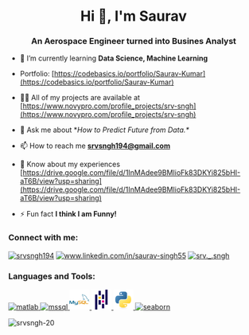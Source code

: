 <h1 align="center">Hi 👋, I'm Saurav</h1>
<h3 align="center">An Aerospace Engineer turned into Busines Analyst</h3>

- 🌱 I’m currently learning **Data Science, Machine Learning**
- Portfolio: [https://codebasics.io/portfolio/Saurav-Kumar](https://codebasics.io/portfolio/Saurav-Kumar)

- 👨‍💻 All of my projects are available at [https://www.novypro.com/profile_projects/srv-sngh](https://www.novypro.com/profile_projects/srv-sngh)

- 💬 Ask me about **How to Predict Future from Data.\**

- 📫 How to reach me **srvsngh194@gmail.com**

- 📄 Know about my experiences [https://drive.google.com/file/d/1InMAdee9BMIioFk83DKYi825bHI-aT6B/view?usp=sharing](https://drive.google.com/file/d/1InMAdee9BMIioFk83DKYi825bHI-aT6B/view?usp=sharing)

- ⚡ Fun fact **I think I am Funny!**

<h3 align="left">Connect with me:</h3>
<p align="left">
<a href="https://twitter.com/srvsngh194" target="blank"><img align="center" src="https://raw.githubusercontent.com/rahuldkjain/github-profile-readme-generator/master/src/images/icons/Social/twitter.svg" alt="srvsngh194" height="30" width="40" /></a>
<a href="https://linkedin.com/in/www.linkedin.com/in/saurav-singh55" target="blank"><img align="center" src="https://raw.githubusercontent.com/rahuldkjain/github-profile-readme-generator/master/src/images/icons/Social/linked-in-alt.svg" alt="www.linkedin.com/in/saurav-singh55" height="30" width="40" /></a>
<a href="https://instagram.com/srv._.sngh" target="blank"><img align="center" src="https://raw.githubusercontent.com/rahuldkjain/github-profile-readme-generator/master/src/images/icons/Social/instagram.svg" alt="srv._.sngh" height="30" width="40" /></a>
</p>

<h3 align="left">Languages and Tools:</h3>
<p align="left"> <a href="https://www.mathworks.com/" target="_blank" rel="noreferrer"> <img src="https://upload.wikimedia.org/wikipedia/commons/2/21/Matlab_Logo.png" alt="matlab" width="40" height="40"/> </a> <a href="https://www.microsoft.com/en-us/sql-server" target="_blank" rel="noreferrer"> <img src="https://www.svgrepo.com/show/303229/microsoft-sql-server-logo.svg" alt="mssql" width="40" height="40"/> </a> <a href="https://www.mysql.com/" target="_blank" rel="noreferrer"> <img src="https://raw.githubusercontent.com/devicons/devicon/master/icons/mysql/mysql-original-wordmark.svg" alt="mysql" width="40" height="40"/> </a> <a href="https://pandas.pydata.org/" target="_blank" rel="noreferrer"> <img src="https://raw.githubusercontent.com/devicons/devicon/2ae2a900d2f041da66e950e4d48052658d850630/icons/pandas/pandas-original.svg" alt="pandas" width="40" height="40"/> </a> <a href="https://www.python.org" target="_blank" rel="noreferrer"> <img src="https://raw.githubusercontent.com/devicons/devicon/master/icons/python/python-original.svg" alt="python" width="40" height="40"/> </a> <a href="https://seaborn.pydata.org/" target="_blank" rel="noreferrer"> <img src="https://seaborn.pydata.org/_images/logo-mark-lightbg.svg" alt="seaborn" width="40" height="40"/> </a> </p>

<p><img align="center" src="https://github-readme-stats.vercel.app/api/top-langs?username=srvsngh-20&show_icons=true&locale=en&layout=compact" alt="srvsngh-20" /></p>
